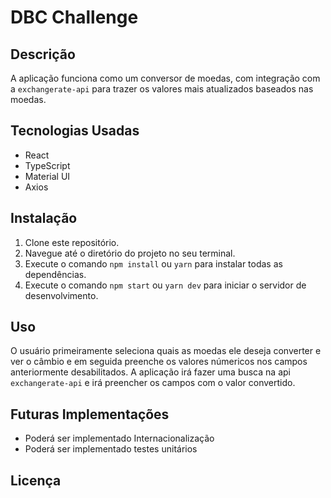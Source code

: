 # DBC Challenge

## Descrição

A aplicação funciona como um conversor de moedas, com integração com a `exchangerate-api` para trazer os valores mais atualizados baseados nas moedas.

## Tecnologias Usadas

- React
- TypeScript
- Material UI
- Axios

## Instalação

1. Clone este repositório.
2. Navegue até o diretório do projeto no seu terminal.
3. Execute o comando `npm install` ou `yarn` para instalar todas as dependências.
4. Execute o comando `npm start` ou `yarn dev` para iniciar o servidor de desenvolvimento.

## Uso

O usuário primeiramente seleciona quais as moedas ele deseja converter e ver o câmbio e em seguida preenche os valores númericos nos campos anteriormente desabilitados. A aplicação irá fazer uma busca na api `exchangerate-api` e irá preencher os campos com o valor convertido.

## Futuras Implementações

- Poderá ser implementado Internacionalização
- Poderá ser implementado testes unitários

## Licença
